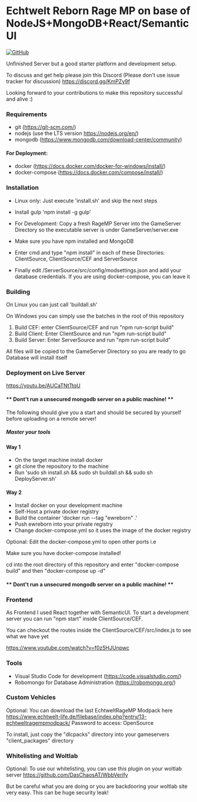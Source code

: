 # Echtwelt Reborn Rage MP on base of NodeJS+MongoDB+React/SemanticUI

[![GitHub](https://img.shields.io/github/license/xzessmedia/EchtweltRageMP.svg)](#)

Unfinished Server but a good starter platform and development setup.

To discuss and get help please join this Discord (Please don't use issue tracker for discussion)
https://discord.gg/KmPZy9f

Looking forward to your contributions to make this repository successful and alive :)

### Requirements
- git (https://git-scm.com/)
- nodejs (use the LTS version https://nodejs.org/en/)
- mongodb (https://www.mongodb.com/download-center/community)

#### For Deployment:
- docker (https://docs.docker.com/docker-for-windows/install/)
- docker-compose (https://docs.docker.com/compose/install/)

### Installation
- Linux only: Just execute 'install.sh' and skip the next steps

- Install gulp 'npm install -g gulp'
- For Development: Copy a fresh RageMP Server into the GameServer Directory so the executable server is under GameServer/server.exe
- Make sure you have npm installed and MongoDB
- Enter cmd and type "npm install" in each of these Directories: ClientSource, ClientSource/CEF and ServerSource
- Finally edit /ServerSource/src/config/modsettings.json and add your database credentials. If you are using docker-compose, you can leave it

### Building
On Linux you can just call 'buildall.sh'

On Windows you can simply use the batches in the root of this repository

1. Build CEF: enter ClientSource/CEF and run "npm run-script build"
2. Build Client: Enter ClientSource and run "npm run-script build"
3. Build Server: Enter ServerSource and run "npm run-script build"

All files will be copied to the GameServer Directory so you are ready to go
Database will install itself

### Deployment on Live Server

https://youtu.be/AUCaTNtTtqU

#### ** Dont't run a unsecured mongodb server on a public machine! **

The following should give you a start and should be secured by yourself
before uploading on a remote server!

##### Master your tools


#### Way 1

- On the target machine install docker
- git clone the repository to the machine
- Run 'sudo sh install.sh && sudo sh buildall.sh && sudo sh DeployServer.sh'

#### Way 2

- Install docker on your development machine
- Self-Host a private docker registry
- Build the container 'docker run --tag "ewreborn" .'
- Push ewreborn into your private registry
- Change docker-compose.yml so it uses the image of the docker registry

Optional: Edit the docker-compose.yml to open other ports i.e

Make sure you have docker-compose installed!

cd into the root directory of this repository and enter "docker-compose build" and then "docker-compose up -d"

#### ** Dont't run a unsecured mongodb server on a public machine! **

### Frontend
As Frontend I used React together with SemanticUI.
To start a development server you can run "npm start" inside ClientSource/CEF.

You can checkout the routes inside the ClientSource/CEF/src/index.js to see what we have yet

https://www.youtube.com/watch?v=f0z5HJUnpwc

### Tools
- Visual Studio Code for development (https://code.visualstudio.com/)
- Robomongo for Database Administration (https://robomongo.org/)

### Custom Vehicles
Optional: You can download the last EchtweltRageMP Modpack here https://www.echtwelt-life.de/filebase/index.php?entry/13-echtweltragempmodpack/
Password to access: OpenSource

To install, just copy the "dlcpacks" directory into your gameservers "client_packages" directory


### Whitelisting and Woltlab
Optional: To use our whitelisting, you can use this plugin on your woltlab server
https://github.com/DasChaosAT/WbbVerify

But be careful what you are doing or you are backdooring your woltlab site very easy.
This can be huge security leak!
